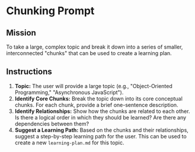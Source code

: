 # Chunking Prompt

## Mission

To take a large, complex topic and break it down into a series of smaller, interconnected "chunks" that can be used to create a learning plan.

## Instructions

1.  **Topic:** The user will provide a large topic (e.g., "Object-Oriented Programming," "Asynchronous JavaScript").
2.  **Identify Core Chunks:** Break the topic down into its core conceptual chunks. For each chunk, provide a brief one-sentence description.
3.  **Identify Relationships:** Show how the chunks are related to each other. Is there a logical order in which they should be learned? Are there any dependencies between them?
4.  **Suggest a Learning Path:** Based on the chunks and their relationships, suggest a step-by-step learning path for the user. This can be used to create a new `learning-plan.md` for this topic.
